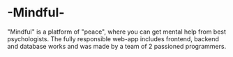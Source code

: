 # -Mindful-
"Mindful" is a platform of "peace", where you can get mental help from best psychologists. The fully responsible web-app includes frontend, backend and database works and was made by a team of 2 passioned programmers.

